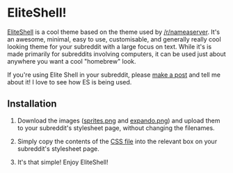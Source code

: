 # EliteShell!

[EliteShell](https://www.reddit.com/r/eliteshell) is a cool theme based on the theme used by [/r/nameaserver](https://www.reddit.com/r/nameaserver). It's an awesome, minimal, easy to use, customisable, and generally really cool looking theme for your subreddit with a large focus on text. While it's is made primarily for subreddits involving computers, it can be used just about anywhere you want a cool "homebrew" look.

If you're using Elite Shell in your subreddit, please [make a post](https://www.reddit.com/r/eliteshell/submit?title=/r/YourSub%20is%20using%20EliteShell!) and tell me about it! I love to see how ES is being used.

## Installation

1. Download the images ([sprites.png](https://raw.githubusercontent.com/ctrezevant/eliteshell/master/sprites.png) and [expando.png](https://raw.githubusercontent.com/ctrezevant/eliteshell/master/expando.png)) and upload them to your subreddit's stylesheet page, without changing the filenames.

2. Simply copy the contents of the [CSS file](https://github.com/ctrezevant/eliteshell/blob/master/eliteshell.css) into the relevant box on your subreddit's stylesheet page.

3. It's that simple! Enjoy EliteShell!

